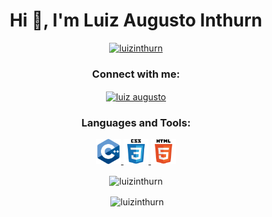 <h1 align="center">Hi 👋, I'm Luiz Augusto Inthurn</h1>

<p align="center"> <a href="https://github.com/ryo-ma/github-profile-trophy"><img src="https://github-profile-trophy.vercel.app/?username=luizinthurn" alt="luizinthurn" /></a> </p>

<h3 align="center">Connect with me:</h3>
<p align="center">
<a href="https://linkedin.com/in/luiz augusto" target="blank"><img align="center" src="https://raw.githubusercontent.com/rahuldkjain/github-profile-readme-generator/master/src/images/icons/Social/linked-in-alt.svg" alt="luiz augusto" height="30" width="40" /></a>
</p>

<h3 align="center">Languages and Tools:</h3>
<p align="center""> <a href="https://www.w3schools.com/cpp/" target="_blank" rel="noreferrer"> <img src="https://raw.githubusercontent.com/devicons/devicon/master/icons/cplusplus/cplusplus-original.svg" alt="cplusplus" width="40" height="40"/> </a> <a href="https://www.w3schools.com/css/" target="_blank" rel="noreferrer"> <img src="https://raw.githubusercontent.com/devicons/devicon/master/icons/css3/css3-original-wordmark.svg" alt="css3" width="40" height="40"/> </a> <a href="https://www.w3.org/html/" target="_blank" rel="noreferrer"> <img src="https://raw.githubusercontent.com/devicons/devicon/master/icons/html5/html5-original-wordmark.svg" alt="html5" width="40" height="40"/> </a> </p>

<p align="center"><img align="center" src="https://github-readme-stats.vercel.app/api/top-langs?username=luizinthurn&show_icons=true&locale=en&layout=compact" alt="luizinthurn" /></p>

<p align="center">&nbsp;<img align="center" src="https://github-readme-stats.vercel.app/api?username=luizinthurn&show_icons=true&locale=en" alt="luizinthurn" /></p>
